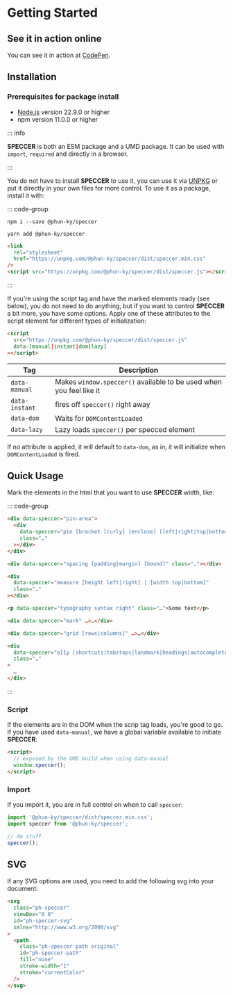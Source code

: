 # Getting Started

## See it in action online

You can see it in action at [CodePen](https://codepen.io/phun-ky/full/OJejexN).

## Installation

### Prerequisites for package install

- [Node.js](https://nodejs.org/) version 22.9.0 or higher
- npm version 11.0.0 or higher

::: info

**SPECCER** is both an ESM package and a UMD package. It can be used with
`import`, `required` and directly in a browser.

:::

You do not have to install **SPECCER** to use it, you can use it via
[UNPKG](https://unpkg.com/) or put it directly in your own files for more
control. To use it as a package, install it with:

::: code-group

```shell [npm]
npm i --save @phun-ky/speccer
```

```shell [yarn]
yarn add @phun-ky/speccer
```

```html [browser]
<link
  rel="stylesheet"
  href="https://unpkg.com/@phun-ky/speccer/dist/speccer.min.css"
/>
<script src="https://unpkg.com/@phun-ky/speccer/dist/speccer.js"></script>
```

:::

If you're using the script tag and have the marked elements ready (see below),
you do not need to do anything, but if you want to control **SPECCER** a bit
more, you have some options. Apply one of these attributes to the script element
for different types of initialization:

```html [index.html]
<script
  src="https://unpkg.com/@phun-ky/speccer/dist/speccer.js"
  data-[manual|instant|dom|lazy]
></script>
```

| Tag            | Description                                                         |
| -------------- | ------------------------------------------------------------------- |
| `data-manual`  | Makes `window.speccer()` available to be used when you feel like it |
| `data-instant` | fires off `speccer()` right away                                    |
| `data-dom`     | Waits for `DOMContentLoaded`                                        |
| `data-lazy`    | Lazy loads `speccer()` per specced element                          |

If no attribute is applied, it will default to `data-dom`, as in, it will
initialize when `DOMContentLoaded` is fired.

## Quick Usage

Mark the elements in the html that you want to use **SPECCER** width, like:

::: code-group

```html [pin]
<div data-speccer="pin-area">
  <div
    data-speccer="pin [bracket [curly] |enclose] [left|right|top|bottom]"
    class="…"
  ></div>
</div>
```

```html [spacing]
<div data-speccer="spacing [padding|margin] [bound]" class="…"></div>
```

```html [measure]
<div
  data-speccer="measure [height left|right] | [width top|bottom]"
  class="…"
></div>
```

```html [typography]
<p data-speccer="typography syntax right" class="…">Some text</p>
```

```html [mark]
<div data-speccer="mark" …>…</div>
```

```html [grid]
<div data-speccer="grid [rows|columns]" …>…</div>
```

```html [a11y]
<div
  data-speccer="a11y [shortcuts|tabstops|landmark|headings|autocomplete]"
  class="…"
>
  …
</div>
```

:::

### Script

If the elements are in the DOM when the scrip tag loads, you're good to go. If
you have used `data-manual`, we have a global variable available to initiate
**SPECCER**:

```html [index.html]
<script>
  // exposed by the UMD build when using data-manual
  window.speccer();
</script>
```

### Import

If you import it, you are in full control on when to call `speccer`:

```typescript [main.ts]
import '@phun-ky/speccer/dist/speccer.min.css';
import speccer from '@phun-ky/speccer';

// do stuff
speccer();
```

## SVG

If any SVG options are used, you need to add the following svg into your
document:

```html
<svg
  class="ph-speccer"
  viewBox="0 0"
  id="ph-speccer-svg"
  xmlns="http://www.w3.org/2000/svg"
>
  <path
    class="ph-speccer path original"
    id="ph-speccer-path"
    fill="none"
    stroke-width="1"
    stroke="currentColor"
  />
</svg>
```
